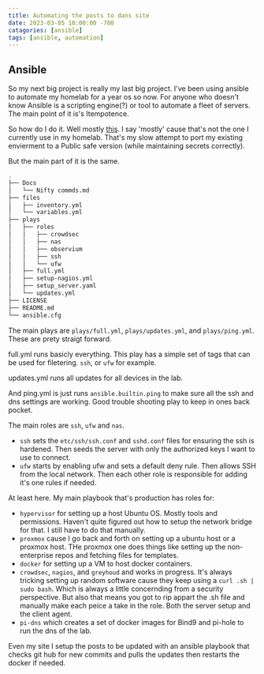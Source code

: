 ```yaml
---
title: Automating the posts to dans site
date: 2023-03-05 10:00:00 -700
catagories: [ansible]
tags: [ansible, automation]
---
```


## Ansible

So my next big project is really my last big project. I've been using ansible to automate my homelab for a year os so now. For anyone who doesn't know Ansible is a scripting engine(?) or tool to automate a fleet of servers. The main point of it is's Itempotence.

So how do I do it. Well mostly [this](git@github.com:oconnordaniel/Ansible.git). I say 'mostly' cause that's not the one I currently use in my homelab. That's my slow attempt to port my existing envierment to a Public safe version (while maintaining secrets correctly).

But the main part of it is the same.

```bash
.
├── Docs
│   └── Nifty commds.md
├── files
│   ├── inventory.yml
│   └── variables.yml
├── plays
│   ├── roles
│   │   ├── crowdsec
│   │   ├── nas
│   │   ├── observium
│   │   ├── ssh
│   │   └── ufw
│   ├── full.yml
│   ├── setup-nagios.yml
│   ├── setup_server.yaml
│   └── updates.yml
├── LICENSE
├── README.md
└── ansible.cfg
```

The main plays are `plays/full.yml`, `plays/updates.yml`, and `plays/ping.yml`. These are prety straigt forward.

full.yml runs basicly everything. This play has a simple set of tags that can be used for filetering. `ssh`, or `ufw` for example.

updates.yml runs all updates for all devices in the lab.

And ping.yml is just runs `ansible.builtin.ping` to make sure all the ssh and dns settings are working. Good trouble shooting play to keep in ones back pocket.

The main roles are `ssh`, `ufw` and `nas`.

- `ssh` sets the `etc/ssh/ssh.conf` and `sshd.conf` files for ensuring the ssh is hardened. Then seeds the server with only the authorized keys I want to use to connect.
- `ufw` starts by enabling ufw and sets a default deny rule. Then allows SSH from the local network. Then each other role is responsible for adding it's one rules if needed.

At least here. My main playbook that's production has roles for:

- `hypervisor` for setting up a host Ubuntu OS. Mostly tools and permissions. Haven't quite figured out how to setup the network bridge for that. I still have to do that manually.
- `proxmox` cause I go back and forth on setting up a ubuntu host or a proxmox host. THe proxmox one does things like setting up the non-enterprise repos and fetching files for templates.
- `docker` for setting up a VM to host docker containers.
- `crowdsec`, `nagios`, and `greyhoud` and works in progress. It's always tricking setting up random software cause they keep using a `curl .sh | sudo bash`. Which is always a little concernding from a security perspective. But also that means you got to rip appart the .sh file and manually make each peice a take in the role. Both the server setup and the client agent.
- `pi-dns` which creates a set of docker images for Bind9 and pi-hole to run the dns of the lab.

Even my site I setup the posts to be updated with an ansible playbook that checks git hub for new commits and pulls the updates then restarts the docker if needed.
